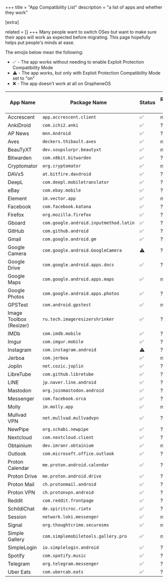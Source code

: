 +++
title = "App Compatibility List"
description = "a list of apps and whether they work"

[extra]

related = []
+++
Many people want to switch OSes but want to make sure their apps will work as expected
before migrating. This page hopefully helps put people's minds at ease.

The emojis below mean the following:

- ✅ - The app works without needing to enable Exploit Protection Compatibility Mode
- ⚠️ - The app works, but only with Exploit Protection Compatibility Mode set to "on"
- ❌ - The app doesn't work at all on GrapheneOS

|App Name|Package Name|Status|Requires GMS|Requires Installed by Play|
|---|---|---|---|---|
|Accrescent|`app.accrescent.client`|✅|no|no|
|AnkiDroid|`com.ichi2.anki`|✅|?|?|
|AP News|`mnn.Android`|✅|?|?|
|Aves|`deckers.thibault.aves`|✅|no|no|
|BeauTyXT|`dev.soupslurpr.beautyxt`|✅|no|no|
|Bitwarden|`com.x8bit.bitwarden`|✅|?|?|
|Cryptomator|`org.cryptomator`|✅|no|no|
|DAVx5|`at.bitfire.davdroid`|✅|?|no|
|DeepL|`com.deepl.mobiletranslator`|✅|?|?|
|eBay|`com.ebay.mobile`|✅|?|?|
|Element|`im.vector.app`|✅|no|no|
|Facebook|`com.facebook.katana`|✅|?|?|
|Firefox|`org.mozilla.firefox`|✅|?|?|
|Gboard|`com.google.android.inputmethod.latin`|✅|?|?|
|GitHub|`com.github.android`|✅|?|?|
|Gmail|`com.google.android.gm`|✅|?|?|
|Google Camera|`com.google.android.GoogleCamera`|⚠️|?|no|
|Google Drive|`com.google.android.apps.docs`|✅|?|?|
|Google Maps|`com.google.android.apps.maps`|✅|no|no|
|Google Photos|`com.google.android.apps.photos`|✅|?|?|
|GPSTest|`com.android.gpstest`|✅|no|no|
|Image Toolbox (Resizer)|`ru.tech.imageresizershrinker`|✅|?|?|
|IMDb|`com.imdb.mobile`|✅|?|?|
|Imgur|`com.imgur.mobile`|✅|?|?|
|Instagram|`com.instagram.android`|⚠️|?|?|
|Jerboa|`com.jerboa`|✅|no|no|
|Joplin|`net.cozic.joplin`|✅|?|?|
|LibreTube|`com.github.libretube`|✅|?|?|
|LINE|`jp.naver.line.android`|✅|?|?|
|Mastodon|`org.joinmastodon.android`|✅|?|?|
|Messenger|`com.facebook.orca`|✅|?|?|
|Molly|`im.molly.app`|✅|no|no|
|Mullvad VPN|`net.mullvad.mullvadvpn`|✅|?|no|
|NewPipe|`org.schabi.newpipe`|✅|?|no|
|Nextcloud|`com.nextcloud.client`|✅|?|no|
|Obtainium|`dev.imranr.obtainium`|✅|no|no|
|Outlook|`com.microsoft.office.outlook`|✅|?|?|
|Proton Calendar|`me.proton.android.calendar`|✅|?|?|
|Proton Drive|`me.proton.android.drive`|✅|?|?|
|Proton Mail|`ch.protonmail.android`|✅|?|?|
|Proton VPN|`ch.protonvpn.android`|✅|?|?|
|Reddit|`com.reddit.frontpage`|✅|?|?|
|SchildiChat|`de.spiritcroc.riotx`|✅|?|?|
|Session|`network.loki.messenger`|✅|no|no|
|Signal|`org.thoughtcrime.securesms`|✅|no|no|
|Simple Gallery|`com.simplemobiletools.gallery.pro`|✅|no|no|
|SimpleLogin|`io.simplelogin.android`|✅|?|?|
|Spotify|`com.spotify.music`|✅|?|?|
|Telegram|`org.telegram.messenger`|✅|?|?|
|Uber Eats|`com.ubercab.eats`|✅|?|?|

